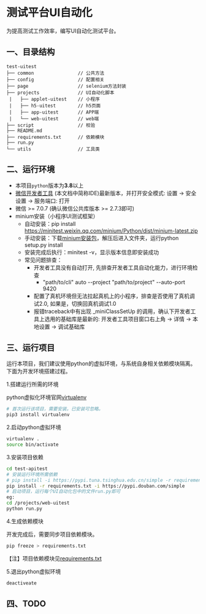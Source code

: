 # 测试平台UI自动化

为提高测试工作效率，编写UI自动化测试平台。

## 一、目录结构

```text
test-uitest
├── common                // 公共方法
├── config                // 配置相关
├── page                  // selenium方法封装
├── projects              // UI自动化脚本
 |   ├── applet-uitest    // 小程序
 |   ├── h5-uitest        // h5页面
 |   ├── app-uitest       // APP端
 |   └── web-uitest       // web端
├── script                // 校验
├── README.md
├── requirements.txt      // 依赖模块
├── run.py                 
└── utils                 // 工具类
```
## 二、运行环境

- 本项目`python`版本为**3.8**以上
- [微信开发者工具](https://developers.weixin.qq.com/miniprogram/dev/devtools/download.html) (本文档中简称IDE)最新版本，并打开安全模式: 设置 -> 安全设置 -> 服务端口: 打开
- 微信 >= 7.0.7 (确认微信公共库版本 >= 2.7.3即可)
- minium安装（小程序UI测试框架）
  - 自动安装：pip install https://minitest.weixin.qq.com/minium/Python/dist/minium-latest.zip
  - 手动安装：下载[minium安装包](https://minitest.weixin.qq.com/minium/Python/dist/minium-latest.zip)，解压后进入文件夹，运行python setup.py install
  - 安装完成后执行：minitest -v，显示版本信息即安装成功
  - 常见问题排查：
    - 开发者工具没有自动打开, 先排查开发者工具自动化能力，进行环境检查
      - "path/to/cli" auto --project "path/to/project" --auto-port 9420
    - 配置了真机环境但无法拉起真机上的小程序，排查是否使用了真机调试2.0, 如果是，切换回真机调试1.0
    - 报错traceback中有出现 _miniClassSetUp 的调用，确认下开发者工具上选用的基础库是最新的: 开发者工具项目窗口右上角 -> 详情 -> 本地设置 -> 调试基础库

## 三、运行项目

运行本项目，我们建议使用python的虚拟环境，与系统自身相关依赖模块隔离。下面为开发环境搭建过程。

1.搭建运行所需的环境

python虚拟化环境官网[virtualenv](https://pypi.org/project/virtualenv)

```bash
# 首次运行该项目，需要安装。已安装可忽略。
pip3 install virtualenv
```


2.启动python虚拟环境

```bash
virtualenv .
source bin/activate
```

3.安装项目依赖

```bash
cd test-apitest
# 安装运行环境所需依赖
# pip install -i https://pypi.tuna.tsinghua.edu.cn/simple -r requirements.txt
pip install -r requirements.txt -i https://pypi.douban.com/simple
# 启动项目，运行每个UI自动化包中的文件run.py即可
eg:
cd /projects/web-uitest
python run.py
```

4.生成依赖模块

开发完成后，需要同步项目依赖模块。

```bash
pip freeze > requirements.txt
```

【注】项目依赖模块见[requirements.txt](./requirements.txt)

5.退出python虚拟环境

```bash
deactiveate
```

## 四、TODO

